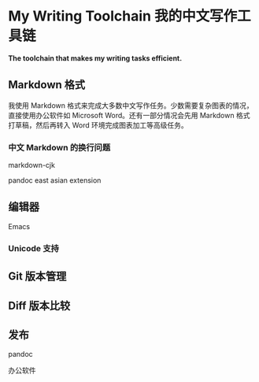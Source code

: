 # My Writing Toolchain 我的中文写作工具链

**The toolchain that makes my writing tasks efficient.**

## Markdown 格式

我使用 Markdown 格式来完成大多数中文写作任务。少数需要复杂图表的情况，
直接使用办公软件如 Microsoft Word。还有一部分情况会先用 Markdown 格式
打草稿，然后再转入 Word 环境完成图表加工等高级任务。

### 中文 Markdown 的换行问题

markdown-cjk

pandoc east asian extension

## 编辑器

Emacs

### Unicode 支持

## Git 版本管理

## Diff 版本比较

## 发布

pandoc

办公软件


